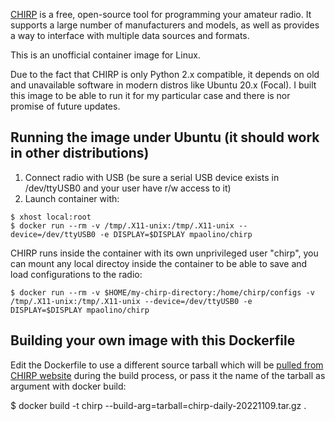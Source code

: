 [CHIRP](https://chirp.danplanet.com/projects/chirp/wiki/Home) is a free, open-source tool for programming your amateur radio. It supports a large number of manufacturers and models, as well as provides a way to interface with multiple data sources and formats.

This is an unofficial container image for Linux.

Due to the fact that CHIRP is only Python 2.x compatible, it depends on old and unavailable software in modern distros like Ubuntu 20.x (Focal). 
I built this image to be able to run it for my particular case and there is nor promise of future updates.

Running the image under Ubuntu (it should work in other distributions)
----------------------------------------------------------------------

1. Connect radio with USB (be sure a serial USB device exists in /dev/ttyUSB0 and your user have r/w access to it)
2. Launch container with:

```
$ xhost local:root
$ docker run --rm -v /tmp/.X11-unix:/tmp/.X11-unix --device=/dev/ttyUSB0 -e DISPLAY=$DISPLAY mpaolino/chirp
```

CHIRP runs inside the container with its own unprivileged user "chirp", you can mount any local directoy inside the container to be able to save and load configurations to the radio:

```
$ docker run --rm -v $HOME/my-chirp-directory:/home/chirp/configs -v /tmp/.X11-unix:/tmp/.X11-unix --device=/dev/ttyUSB0 -e DISPLAY=$DISPLAY mpaolino/chirp
```

Building your own image with this Dockerfile
--------------------------------------------

Edit the Dockerfile to use a different source tarball which will be [pulled from CHIRP website](https://trac.chirp.danplanet.com/chirp_daily/LATEST/) during the build process,
or pass it the name of the tarball as argument with docker build:

$ docker build -t chirp --build-arg=tarball=chirp-daily-20221109.tar.gz .
